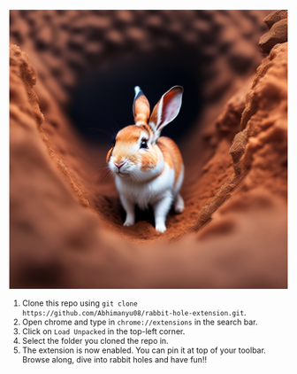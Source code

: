 ![](rabbit.jpg)

1. Clone this repo using
   `git clone https://github.com/Abhimanyu08/rabbit-hole-extension.git`.
2. Open chrome and type in `chrome://extensions` in the search bar.
3. Click on `Load Unpacked` in the top-left corner.
4. Select the folder you cloned the repo in.
5. The extension is now enabled. You can pin it at top of your toolbar. Browse
   along, dive into rabbit holes and have fun!!
